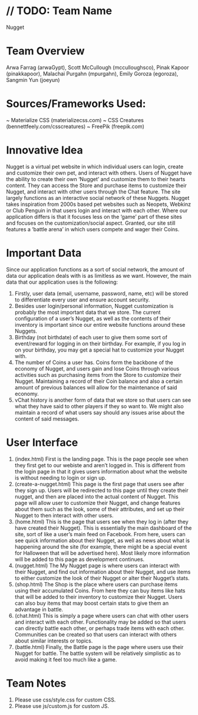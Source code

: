 # // TODO: Team Name
Nugget

# Team Overview
Arwa Farrag (arwaGypt), Scott McCullough (mcculloughsco), Pinak Kapoor (pinakkapoor), Malachai Purgahn (mpurgahn), Emily Goroza (egoroza), Sangmin Yun (joeyun)

# Sources/Frameworks Used:
~ Materialize CSS (materializecss.com)
~ CSS Creatures (bennettfeely.com/csscreatures)
~ FreePik (freepik.com)


# Innovative Idea
Nugget is a virtual pet website in which individual users can login, create and customize their own pet, and interact with others. Users of Nugget have the ability to create their own ‘Nugget’ and customize them to their hearts content. They can access the Store and purchase items to customize their Nugget, and interact with other users through the Chat feature. The site largely functions as an interactive social network of these Nuggets.
Nugget takes inspiration from 2000s based pet websites such as Neopets, Webkinz or Club Penguin in that users login and interact with each other. Where our application differs is that it focuses less on the ‘game’ part of these sites and focuses on the customization/social aspect. Granted, our site still features a ‘battle arena’ in which users compete and wager their Coins.

# Important Data
Since our application functions as a sort of social network, the amount of data our application deals with is as limitless as we want. However, the main data that our application uses is the following:
1. Firstly, user data (email, username, password, name, etc) will be stored to differentiate every user and ensure account security.
2. Besides user login/personal information, Nugget customization is probably the most important data that we store. The current configuration of a user’s Nugget, as well as the contents of their inventory is important since our entire website functions around these Nuggets.
3. Birthday (not birthdate) of each user to give them some sort of event/reward for logging in on their birthday. For example, if you log in on your birthday, you may get a special hat to customize your Nugget with.
4. The number of Coins a user has. Coins form the backbone of the economy of Nugget, and users gain and lose Coins through various activities such as purchasing items from the Store to customize their Nugget. Maintaining a record of their Coin balance and also a certain amount of previous balances will allow for the maintenance of said economy.
5. vChat history is another form of data that we store so that users can see what they have said to other players if they so want to. We might also maintain a record of what users say should any issues arise about the content of said messages.

# User Interface
1. (index.html) First is the landing page. This is the page people see when they first get to our webiste and aren’t logged in. This is different from the login page in that it gives users information about what the website is without needing to login or sign up.
2. (create-a-nugget.html) This page is the first page that users see after they sign up. Users will be redirected to this page until they create their nugget, and then are placed into the actual content of Nugget. This page will allow user to customize their Nugget, and change features about them such as the look, some of their attributes, and set up their Nugget to then interact with other users.
3. (home.html) This is the page that users see when they log in (after they have created their Nugget). This is essentially the main dashboard of the site, sort of like a user’s main feed on Facebook. From here, users can see quick information about their Nugget, as well as news about what is happening around the site (for example, there might be a special event for Halloween that will be advertised here). Most likely more information will be added to this page as development continues.
4. (nugget.html) The My Nugget page is where users can interact with their Nugget, and find out information about their Nugget, and use items to either customize the look of their Nugget or alter their Nugget’s stats.
5. (shop.html) The Shop is the place where users can purchase items using their accumulated Coins. From here they can buy items like hats that will be added to their inventory to customize their Nugget. Users can also buy items that may boost certain stats to give them an advantage in battle.
6. (chat.html) This is simply a page where users can chat with other users and interact with each other. Functionality may be added so that users can directly battle each other, or perhaps trade items with each other. Communities can be created so that users can interact with others about similar interests or topics.
7. (battle.html) Finally, the Battle page is the page where users use their Nugget for battle. The battle system will be relatively simplistic as to avoid making it feel too much like a game.

# Team Notes
1. Please use css/style.css for custom CSS.
2. Please use js/custom.js for custom JS.
